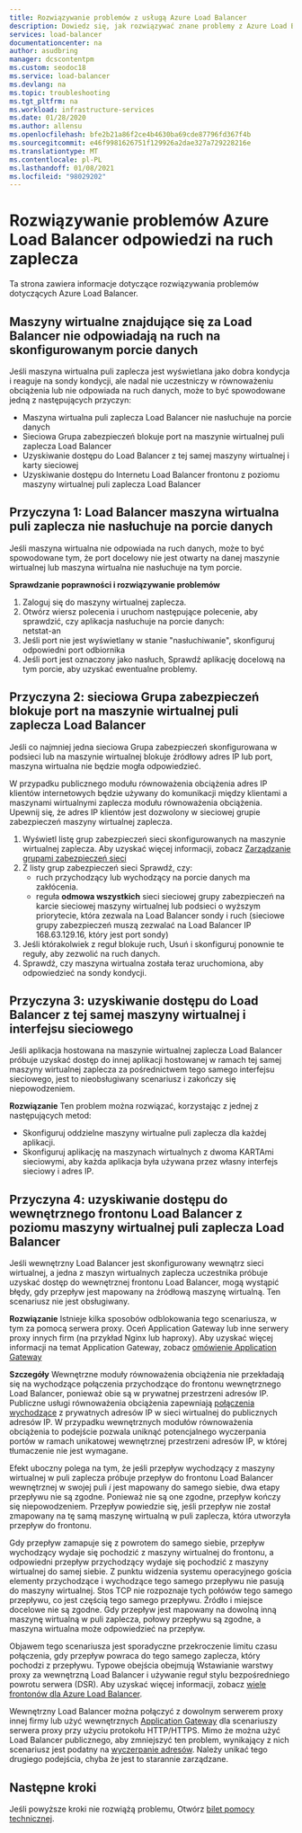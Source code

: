 ```yaml
---
title: Rozwiązywanie problemów z usługą Azure Load Balancer
description: Dowiedz się, jak rozwiązywać znane problemy z Azure Load Balancer.
services: load-balancer
documentationcenter: na
author: asudbring
manager: dcscontentpm
ms.custom: seodoc18
ms.service: load-balancer
ms.devlang: na
ms.topic: troubleshooting
ms.tgt_pltfrm: na
ms.workload: infrastructure-services
ms.date: 01/28/2020
ms.author: allensu
ms.openlocfilehash: bfe2b21a86f2ce4b4630ba69cde87796fd367f4b
ms.sourcegitcommit: e46f9981626751f129926a2dae327a729228216e
ms.translationtype: MT
ms.contentlocale: pl-PL
ms.lasthandoff: 01/08/2021
ms.locfileid: "98029202"
---
```

# <a name="troubleshoot-azure-load-balancer-backend-traffic-responses"></a>Rozwiązywanie problemów Azure Load Balancer odpowiedzi na ruch zaplecza

Ta strona zawiera informacje dotyczące rozwiązywania problemów dotyczących Azure Load Balancer.

## <a name="vms-behind-load-balancer-are-not-responding-to-traffic-on-the-configured-data-port"></a>Maszyny wirtualne znajdujące się za Load Balancer nie odpowiadają na ruch na skonfigurowanym porcie danych

Jeśli maszyna wirtualna puli zaplecza jest wyświetlana jako dobra kondycja i reaguje na sondy kondycji, ale nadal nie uczestniczy w równoważeniu obciążenia lub nie odpowiada na ruch danych, może to być spowodowane jedną z następujących przyczyn:
* Maszyna wirtualna puli zaplecza Load Balancer nie nasłuchuje na porcie danych
* Sieciowa Grupa zabezpieczeń blokuje port na maszynie wirtualnej puli zaplecza Load Balancer  
* Uzyskiwanie dostępu do Load Balancer z tej samej maszyny wirtualnej i karty sieciowej
* Uzyskiwanie dostępu do Internetu Load Balancer frontonu z poziomu maszyny wirtualnej puli zaplecza Load Balancer

## <a name="cause-1-load-balancer-backend-pool-vm-is-not-listening-on-the-data-port"></a>Przyczyna 1: Load Balancer maszyna wirtualna puli zaplecza nie nasłuchuje na porcie danych

Jeśli maszyna wirtualna nie odpowiada na ruch danych, może to być spowodowane tym, że port docelowy nie jest otwarty na danej maszynie wirtualnej lub maszyna wirtualna nie nasłuchuje na tym porcie. 

**Sprawdzanie poprawności i rozwiązywanie problemów**

1. Zaloguj się do maszyny wirtualnej zaplecza. 
2. Otwórz wiersz polecenia i uruchom następujące polecenie, aby sprawdzić, czy aplikacja nasłuchuje na porcie danych:  
            netstat-an 
3. Jeśli port nie jest wyświetlany w stanie "nasłuchiwanie", skonfiguruj odpowiedni port odbiornika 
4. Jeśli port jest oznaczony jako nasłuch, Sprawdź aplikację docelową na tym porcie, aby uzyskać ewentualne problemy.

## <a name="cause-2-network-security-group-is-blocking-the-port-on-the-load-balancer-backend-pool-vm"></a>Przyczyna 2: sieciowa Grupa zabezpieczeń blokuje port na maszynie wirtualnej puli zaplecza Load Balancer  

Jeśli co najmniej jedna sieciowa Grupa zabezpieczeń skonfigurowana w podsieci lub na maszynie wirtualnej blokuje źródłowy adres IP lub port, maszyna wirtualna nie będzie mogła odpowiedzieć.

W przypadku publicznego modułu równoważenia obciążenia adres IP klientów internetowych będzie używany do komunikacji między klientami a maszynami wirtualnymi zaplecza modułu równoważenia obciążenia. Upewnij się, że adres IP klientów jest dozwolony w sieciowej grupie zabezpieczeń maszyny wirtualnej zaplecza.

1. Wyświetl listę grup zabezpieczeń sieci skonfigurowanych na maszynie wirtualnej zaplecza. Aby uzyskać więcej informacji, zobacz [Zarządzanie grupami zabezpieczeń sieci](../virtual-network/manage-network-security-group.md)
1. Z listy grup zabezpieczeń sieci Sprawdź, czy:
    - ruch przychodzący lub wychodzący na porcie danych ma zakłócenia. 
    - reguła **odmowa wszystkich** sieci sieciowej grupy zabezpieczeń na karcie sieciowej maszyny wirtualnej lub podsieci o wyższym priorytecie, która zezwala na Load Balancer sondy i ruch (sieciowe grupy zabezpieczeń muszą zezwalać na Load Balancer IP 168.63.129.16, który jest port sondy)
1. Jeśli którakolwiek z reguł blokuje ruch, Usuń i skonfiguruj ponownie te reguły, aby zezwolić na ruch danych.  
1. Sprawdź, czy maszyna wirtualna została teraz uruchomiona, aby odpowiedzieć na sondy kondycji.

## <a name="cause-3-accessing-the-load-balancer-from-the-same-vm-and-network-interface"></a>Przyczyna 3: uzyskiwanie dostępu do Load Balancer z tej samej maszyny wirtualnej i interfejsu sieciowego 

Jeśli aplikacja hostowana na maszynie wirtualnej zaplecza Load Balancer próbuje uzyskać dostęp do innej aplikacji hostowanej w ramach tej samej maszyny wirtualnej zaplecza za pośrednictwem tego samego interfejsu sieciowego, jest to nieobsługiwany scenariusz i zakończy się niepowodzeniem. 

**Rozwiązanie** Ten problem można rozwiązać, korzystając z jednej z następujących metod:
* Skonfiguruj oddzielne maszyny wirtualne puli zaplecza dla każdej aplikacji. 
* Skonfiguruj aplikację na maszynach wirtualnych z dwoma KARTAmi sieciowymi, aby każda aplikacja była używana przez własny interfejs sieciowy i adres IP. 

## <a name="cause-4-accessing-the-internal-load-balancer-frontend-from-the-participating-load-balancer-backend-pool-vm"></a>Przyczyna 4: uzyskiwanie dostępu do wewnętrznego frontonu Load Balancer z poziomu maszyny wirtualnej puli zaplecza Load Balancer

Jeśli wewnętrzny Load Balancer jest skonfigurowany wewnątrz sieci wirtualnej, a jedna z maszyn wirtualnych zaplecza uczestnika próbuje uzyskać dostęp do wewnętrznej frontonu Load Balancer, mogą wystąpić błędy, gdy przepływ jest mapowany na źródłową maszynę wirtualną. Ten scenariusz nie jest obsługiwany.

**Rozwiązanie** Istnieje kilka sposobów odblokowania tego scenariusza, w tym za pomocą serwera proxy. Oceń Application Gateway lub inne serwery proxy innych firm (na przykład Nginx lub haproxy). Aby uzyskać więcej informacji na temat Application Gateway, zobacz [omówienie Application Gateway](../application-gateway/overview.md)

**Szczegóły** Wewnętrzne moduły równoważenia obciążenia nie przekładają się na wychodzące połączenia przychodzące do frontonu wewnętrznego Load Balancer, ponieważ obie są w prywatnej przestrzeni adresów IP. Publiczne usługi równoważenia obciążenia zapewniają [połączenia wychodzące](load-balancer-outbound-connections.md) z prywatnych adresów IP w sieci wirtualnej do publicznych adresów IP. W przypadku wewnętrznych modułów równoważenia obciążenia to podejście pozwala uniknąć potencjalnego wyczerpania portów w ramach unikatowej wewnętrznej przestrzeni adresów IP, w której tłumaczenie nie jest wymagane.

Efekt uboczny polega na tym, że jeśli przepływ wychodzący z maszyny wirtualnej w puli zaplecza próbuje przepływ do frontonu Load Balancer wewnętrznej w swojej puli _i_ jest mapowany do samego siebie, dwa etapy przepływu nie są zgodne. Ponieważ nie są one zgodne, przepływ kończy się niepowodzeniem. Przepływ powiedzie się, jeśli przepływ nie został zmapowany na tę samą maszynę wirtualną w puli zaplecza, która utworzyła przepływ do frontonu.

Gdy przepływ zamapuje się z powrotem do samego siebie, przepływ wychodzący wydaje się pochodzić z maszyny wirtualnej do frontonu, a odpowiedni przepływ przychodzący wydaje się pochodzić z maszyny wirtualnej do samej siebie. Z punktu widzenia systemu operacyjnego gościa elementy przychodzące i wychodzące tego samego przepływu nie pasują do maszyny wirtualnej. Stos TCP nie rozpoznaje tych połówów tego samego przepływu, co jest częścią tego samego przepływu. Źródło i miejsce docelowe nie są zgodne. Gdy przepływ jest mapowany na dowolną inną maszynę wirtualną w puli zaplecza, połowy przepływu są zgodne, a maszyna wirtualna może odpowiedzieć na przepływ.

Objawem tego scenariusza jest sporadyczne przekroczenie limitu czasu połączenia, gdy przepływ powraca do tego samego zaplecza, który pochodzi z przepływu. Typowe obejścia obejmują Wstawianie warstwy proxy za wewnętrzną Load Balancer i używanie reguł stylu bezpośredniego powrotu serwera (DSR). Aby uzyskać więcej informacji, zobacz [wiele frontonów dla Azure Load Balancer](load-balancer-multivip-overview.md).

Wewnętrzny Load Balancer można połączyć z dowolnym serwerem proxy innej firmy lub użyć wewnętrznych [Application Gateway](../application-gateway/overview.md) dla scenariuszy serwera proxy przy użyciu protokołu HTTP/HTTPS. Mimo że można użyć Load Balancer publicznego, aby zmniejszyć ten problem, wynikający z nich scenariusz jest podatny na [wyczerpanie adresów](load-balancer-outbound-connections.md). Należy unikać tego drugiego podejścia, chyba że jest to starannie zarządzane.

## <a name="next-steps"></a>Następne kroki

Jeśli powyższe kroki nie rozwiążą problemu, Otwórz [bilet pomocy technicznej](https://azure.microsoft.com/support/options/).